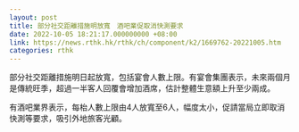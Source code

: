 ```yaml
---
layout: post
title: 部分社交距離措施明放寬　酒吧業促取消快測要求
date: 2022-10-05 18:21:17.000000000 +08:00
link: https://news.rthk.hk/rthk/ch/component/k2/1669762-20221005.htm
categories: rthk
---
```


部分社交距離措施明日起放寬，包括宴會人數上限。有宴會集團表示，未來兩個月是傳統旺季，超過一半客人回覆會增加酒席，估計整體生意額上升至少兩成。

有酒吧業界表示，每枱人數上限由4人放寬至6人，幅度太小，促請當局立即取消快測等要求，吸引外地旅客光顧。
